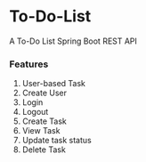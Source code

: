 # To-Do-List
A To-Do List Spring Boot REST API

### Features
1. User-based Task
2. Create User
3. Login
4. Logout
5. Create Task
6. View Task
7. Update task status
8. Delete Task
